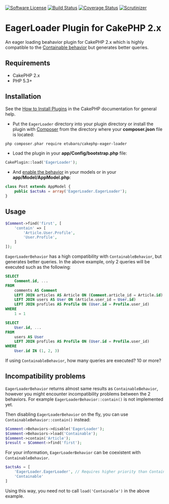 [![Software License](https://img.shields.io/github/license/etubaro/cakephp-eager-loader?style=flat-square)](LICENSE.txt)
[![Build Status](https://img.shields.io/travis/com/etubaro/cakephp-eager-loader?style=flat-square)](https://travis-ci.com/etubaro/cakephp-eager-loader)
[![Coverage Status](https://img.shields.io/coveralls/github/etubaro/cakephp-eager-loader?style=flat-square)](https://coveralls.io/r/etubaro/cakephp-eager-loader?branch=master)
[![Scrutinizer](https://scrutinizer-ci.com/g/etubaro/cakephp-eager-loader/badges/quality-score.png?b=master)](https://scrutinizer-ci.com/g/etubaro/cakephp-eager-loader)

# EagerLoader Plugin for CakePHP 2.x

An eager loading beahavior plugin for CakePHP 2.x which is highly compatible to the
[Containable behavior](http://book.cakephp.org/2.0/en/core-libraries/behaviors/containable.html)
but generates better queries.

## Requirements

* CakePHP 2.x
* PHP 5.3+

## Installation

See the
[How to Install Plugins](http://book.cakephp.org/2.0/en/plugins/how-to-install-plugins.html)
in the CakePHP documentation for general help.

* Put the `EagerLoader` directory into your plugin directory or
  install the plugin with [Composer](https://getcomposer.org/) from the directory
  where your **composer.json** file is located:

```sh
php composer.phar require etubaro/cakephp-eager-loader
```

* Load the plugin in your **app/Config/bootstrap.php** file:

```php
CakePlugin::load('EagerLoader');
```

* And [enable the behavior](http://book.cakephp.org/2.0/en/models/behaviors.html#using-behaviors)
  in your models or in your **app/Model/AppModel.php**:

```` php
class Post extends AppModel {
    public $actsAs = array('EagerLoader.EagerLoader');
}
````

## Usage

```php
$Comment->find('first', [
	'contain' => [
		'Article.User.Profile',
		'User.Profile',
	]
]);
```

`EagerLoaderBehavior` has a high compatibility with `ContainableBehavior`, but generates better queries.
In the above example, only 2 queries will be executed such as the following:
```sql
SELECT
	Comment.id, ...
FROM
	comments AS Comment
	LEFT JOIN articles AS Article ON (Comment.article_id = Article.id)
	LEFT JOIN users AS User ON (Article.user_id = User.id)
	LEFT JOIN profiles AS Profile ON (User.id = Profile.user_id)
WHERE
	1 = 1
```
```sql
SELECT
	User.id, ...
FROM
	users AS User
	LEFT JOIN profiles AS Profile ON (User.id = Profile.user_id)
WHERE
	User.id IN (1, 2, 3)
```
If using `ContainableBehavior`, how many queries are executed? 10 or more?

## Incompatibility problems

`EagerLoaderBehavior` returns almost same results as `ContainableBehavior`, however you might encounter incompatibility problems between the 2 behaviors.
For example `EagerLoaderBehavior::contain()` is not implemented yet.

Then disabling `EagerLoaderBehavior` on the fly, you can use `ContainableBehavior::contain()` instead:
```php
$Comment->Behaviors->disable('EagerLoader');
$Comment->Behaviors->load('Containable');
$Comment->contain('Article');
$result = $Comment->find('first');
```

For your information, `EagerLoaderBehavior` can be coexistent with `ContainableBehavior`.
```php
$actsAs = [
	'EagerLoader.EagerLoader', // Requires higher priority than Containable
	'Containable'
]
```
Using this way, you need not to call `load('Containable')` in the above example.
